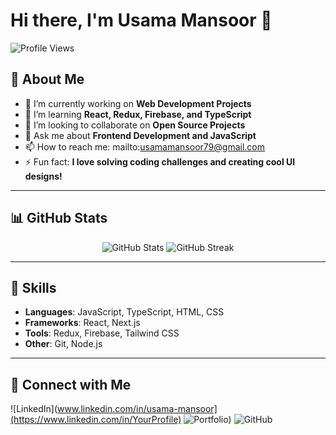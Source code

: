 # Hi there, I'm Usama Mansoor 👋

![Profile Views](https://komarev.com/ghpvc/?username=UsamaMansoor026&color=brightgreen)

## 🚀 About Me
- 🔭 I’m currently working on **Web Development Projects**
- 🌱 I’m learning **React, Redux, Firebase, and TypeScript**
- 👯 I’m looking to collaborate on **Open Source Projects**
- 💬 Ask me about **Frontend Development and JavaScript**
- 📫 How to reach me: mailto:usamamansoor79@gmail.com
- ⚡ Fun fact: **I love solving coding challenges and creating cool UI designs!**

---

## 📊 GitHub Stats
<div align="center">
  <img src="https://github-readme-stats.vercel.app/api?username=UsamaMansoor026&show_icons=true&theme=radical&count_private=true" alt="GitHub Stats" />
  <img src="https://github-readme-streak-stats.herokuapp.com/?user=UsamaMansoor026&theme=radical" alt="GitHub Streak" />
</div>

---

## 💼 Skills
- **Languages**: JavaScript, TypeScript, HTML, CSS
- **Frameworks**: React, Next.js
- **Tools**: Redux, Firebase, Tailwind CSS
- **Other**: Git, Node.js

---

## 🔗 Connect with Me
![LinkedIn](www.linkedin.com/in/usama-mansoor](https://www.linkedin.com/in/YourProfile)
![Portfolio](https://usamawebdeveloper.netlify.app/))
![GitHub](https://github.com/YourUsername](https://github.com/UsamaMansoor026))

